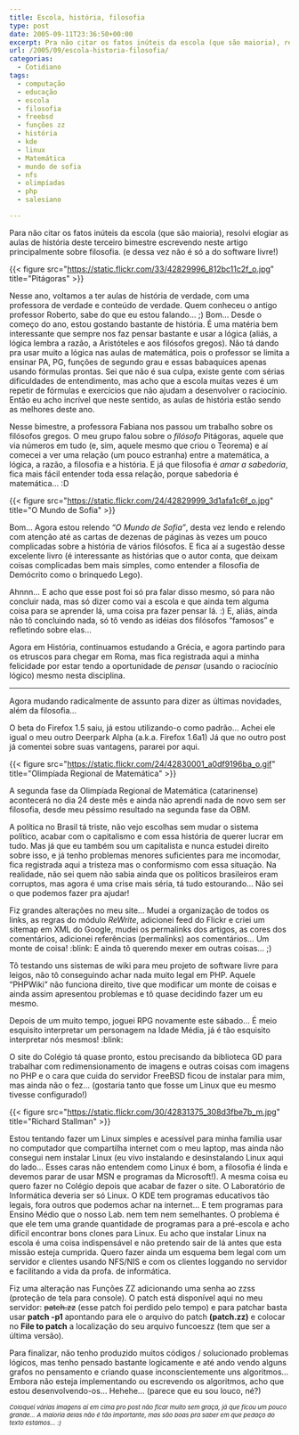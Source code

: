 ```yaml
---
title: Escola, história, filosofia
type: post
date: 2005-09-11T23:36:50+00:00
excerpt: Pra não citar os fatos inúteis da escola (que são maioria), resolvi elogiar as aulas de história deste terceiro bimestre escrevendo neste artigo principalmente sobre filosofia (e dessa vez não é só a do software livre!)
url: /2005/09/escola-historia-filosofia/
categorias:
  - Cotidiano
tags:
  - computação
  - educação
  - escola
  - filosofia
  - freebsd
  - funções zz
  - história
  - kde
  - linux
  - Matemática
  - mundo de sofia
  - nfs
  - olimpíadas
  - php
  - salesiano

---
```

Para não citar os fatos inúteis da escola (que são maioria), resolvi elogiar as aulas de história deste terceiro bimestre escrevendo neste artigo principalmente sobre filosofia. (e dessa vez não é só a do software livre!)

{{< figure src="https://static.flickr.com/33/42829996_812bc11c2f_o.jpg" title="Pitágoras" >}}

Nesse ano, voltamos a ter aulas de história de verdade, com uma professora de verdade e conteúdo de verdade. Quem conheceu o antigo professor Roberto, sabe do que eu estou falando… ;) Bom… Desde o começo do ano, estou gostando bastante de história. É uma matéria bem interessante que sempre nos faz pensar bastante e usar a lógica (aliás, a lógica lembra a razão, a Aristóteles e aos filósofos gregos). Não tá dando pra usar muito a lógica nas aulas de matemática, pois o professor se limita a ensinar PA, PG, funções de segundo grau e essas babaquices apenas usando fórmulas prontas. Sei que não é sua culpa, existe gente com sérias dificuldades de entendimento, mas acho que a escola muitas vezes é um repetir de fórmulas e exercícios que não ajudam a desenvolver o raciocínio. Então eu acho incrível que neste sentido, as aulas de história estão sendo as melhores deste ano.

Nesse bimestre, a professora Fabiana nos passou um trabalho sobre os filósofos gregos. O meu grupo falou sobre o _filósofo_ Pitágoras, aquele que via números em tudo (e, sim, aquele mesmo que criou o Teorema) e aí comecei a ver uma relação (um pouco estranha) entre a matemática, a lógica, a razão, a filosofia e a história. E já que filosofia é _amar a sabedoria_, fica mais fácil entender toda essa relação, porque sabedoria é matemática… :D

{{< figure src="https://static.flickr.com/24/42829999_3d1afa1c6f_o.jpg" title="O Mundo de Sofia" >}}

Bom… Agora estou relendo _“O Mundo de Sofia”_, desta vez lendo e relendo com atenção até as cartas de dezenas de páginas às vezes um pouco complicadas sobre a história de vários filósofos. E fica aí a sugestão desse excelente livro (é interessante as histórias que o autor conta, que deixam coisas complicadas bem mais simples, como entender a filosofia de Demócrito como o brinquedo Lego).

Ahnnn… E acho que esse post foi só pra falar disso mesmo, só para não concluir nada, mas só dizer como vai a escola e que ainda tem alguma coisa para se aprender lá, uma coisa pra fazer pensar lá. :) E, aliás, ainda não tô concluindo nada, só tô vendo as idéias dos filósofos “famosos” e refletindo sobre elas…

Agora em História, continuamos estudando a Grécia, e agora partindo para os etruscos para chegar em Roma, mas fica registrada aqui a minha felicidade por estar tendo a oportunidade de _pensar_ (usando o raciocínio lógico) mesmo nesta disciplina.

* * *

Agora mudando radicalmente de assunto para dizer as últimas novidades, além da filosofia…

O beta do Firefox 1.5 saiu, já estou utilizando-o como padrão… Achei ele igual o meu outro Deerpark Alpha (a.k.a. Firefox 1.6a1) Já que no outro post já comentei sobre suas vantagens, pararei por aqui.

{{< figure src="https://static.flickr.com/24/42830001_a0df9196ba_o.gif" title="Olimpíada Regional de Matemática" >}}

A segunda fase da Olimpíada Regional de Matemática (catarinense) acontecerá no dia 24 deste mês e ainda não aprendi nada de novo sem ser filosofia, desde meu péssimo resultado na segunda fase da OBM.

A política no Brasil tá triste, não vejo escolhas sem mudar o sistema político, acabar com o capitalismo e com essa história de querer lucrar em tudo. Mas já que eu também sou um capitalista e nunca estudei direito sobre isso, e já tenho problemas menores suficientes para me incomodar, fica registrada aqui a tristeza mas o conformismo com essa situação. Na realidade, não sei quem não sabia ainda que os políticos brasileiros eram corruptos, mas agora é uma crise mais séria, tá tudo estourando… Não sei o que podemos fazer pra ajudar!

Fiz grandes alterações no meu site… Mudei a organização de todos os links, as regras do módulo _ReWrite_, adicionei feed do Flickr e criei um sitemap em XML do Google, mudei os permalinks dos artigos, as cores dos comentários, adicionei referências (permalinks) aos comentários… Um monte de coisa! :blink: E ainda tô querendo mexer em outras coisas… ;)

Tô testando uns sistemas de wiki para meu projeto de software livre para leigos, não tô conseguindo achar nada muito legal em PHP. Aquele “PHPWiki” não funciona direito, tive que modificar um monte de coisas e ainda assim apresentou problemas e tô quase decidindo fazer um eu mesmo.

Depois de um muito tempo, joguei RPG novamente este sábado… É meio esquisito interpretar um personagem na Idade Média, já é tão esquisito interpretar nós mesmos! :blink:

O site do Colégio tá quase pronto, estou precisando da biblioteca GD para trabalhar com redimensionamento de imagens e outras coisas com imagens no PHP e o cara que cuida do servidor FreeBSD ficou de instalar para mim, mas ainda não o fez… (gostaria tanto que fosse um Linux que eu mesmo tivesse configurado!)

{{< figure src="https://static.flickr.com/30/42831375_308d3fbe7b_m.jpg" title="Richard Stallman" >}}

Estou tentando fazer um Linux simples e acessível para minha família usar no computador que compartilha internet com o meu laptop, mas ainda não consegui nem instalar Linux (eu vivo instalando e desinstalando Linux aqui do lado… Esses caras não entendem como Linux é bom, a filosofia é linda e devemos parar de usar MSN e programas da Microsoft!). A mesma coisa eu quero fazer no Colégio depois que acabar de fazer o site. O Laboratório de Informática deveria ser só Linux. O KDE tem programas educativos tão legais, fora outros que podemos achar na internet… E tem programas para Ensino Médio que o nosso Lab. nem tem nem semelhantes. O problema é que ele tem uma grande quantidade de programas para a pré-escola e acho difícil encontrar bons clones para Linux. Eu acho que instalar Linux na escola é uma coisa indispensável e não pretendo sair de lá antes que esta missão esteja cumprida. Quero fazer ainda um esquema bem legal com um servidor e clientes usando NFS/NIS e com os clientes loggando no servidor e facilitando a vida da profa. de informática.

Fiz uma alteração nas Funções ZZ adicionando uma senha ao zzss (proteção de tela para console). O patch está disponível aqui no meu servidor: ~~patch.zz~~ (esse patch foi perdido pelo tempo) e para patchar basta usar **patch -p1** apontando para ele o arquivo do patch **(patch.zz)** e colocar no **File to patch** a localização do seu arquivo funcoeszz (tem que ser a última versão).

Para finalizar, não tenho produzido muitos códigos / solucionado problemas lógicos, mas tenho pensado bastante logicamente e até ando vendo alguns grafos no pensamento e criando quase inconscientemente uns algoritmos… Embora não esteja implementando ou escrevendo os algoritmos, acho que estou desenvolvendo-os… Hehehe… (parece que eu sou louco, né?)

<p style="font-size:11px;font-style:italic;">
  Coloquei várias imagens aí em cima pro post não ficar muito sem graça, já que ficou um pouco grande… A maioria delas não é tão importante, mas são boas pra saber em que pedaço do texto estamos… :)
</p>

